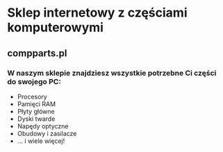 Sklep internetowy z częściami komputerowymi
===
compparts.pl
---

### W naszym sklepie znajdziesz wszystkie potrzebne Ci części do swojego PC:

* Procesory
* Pamięci RAM
* Płyty główne
* Dyski twarde
* Napędy optyczne
* Obudowy i zasilacze
* ... i wiele więcej!
